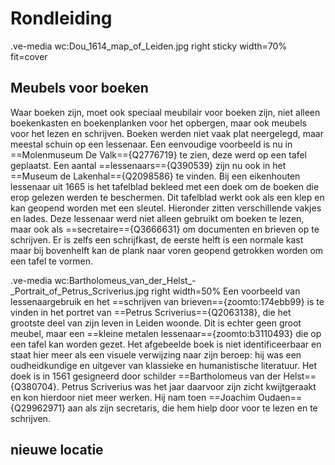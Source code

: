 # Rondleiding

.ve-media wc:Dou_1614_map_of_Leiden.jpg right sticky width=70% fit=cover

## Meubels voor boeken

Waar boeken zijn, moet ook speciaal meubilair voor boeken zijn, niet alleen boekenkasten en boekenplanken voor het opbergen, maar ook meubels voor het lezen en schrijven. Boeken werden niet vaak plat neergelegd, maar meestal schuin op een lessenaar. Een eenvoudige voorbeeld is nu in ==Molenmuseum De Valk=={Q2776719} te zien, deze werd op een tafel geplaatst. Een aantal ==lessenaars=={Q390539} zijn nu ook in het ==Museum de Lakenhal=={Q2098586} te vinden. Bij een eikenhouten lessenaar uit 1665 is het tafelblad bekleed met een doek om de boeken die erop gelezen werden te beschermen. Dit tafelblad werkt ook als een klep en kan geopend worden met een sleutel. Hieronder zitten verschillende vakjes en lades. Deze lessenaar werd niet alleen gebruikt om boeken te lezen, maar ook als ==secretaire=={Q3666631} om documenten en brieven op te schrijven. Er is zelfs een schrijfkast, de eerste helft is een normale kast maar bij bovenhelft kan de plank naar voren geopend getrokken worden om een tafel te vormen.

.ve-media wc:Bartholomeus_van_der_Helst_-_Portrait_of_Petrus_Scriverius.jpg right width=50%
Een voorbeeld van lessenaargebruik en het ==schrijven van brieven=={zoomto:174ebb99} is te vinden in het portret van ==Petrus Scriverius=={Q2063138}, die het grootste deel van zijn leven in Leiden woonde. Dit is echter geen groot meubel, maar een ==kleine metalen lessenaar=={zoomto:b3110493} die op een tafel kan worden gezet. Het afgebeelde boek is niet identificeerbaar en staat hier meer als een visuele verwijzing naar zijn beroep: hij was een oudheidkundige en uitgever van klassieke en humanistische literatuur. Het doek is in 1561 gesigneerd door schilder ==Bartholomeus van der Helst=={Q380704}. Petrus Scriverius was het jaar daarvoor zijn zicht kwijtgeraakt en kon hierdoor niet meer werken. Hij nam toen ==Joachim Oudaen=={Q29962971} aan als zijn secretaris, die hem hielp door voor te lezen en te schrijven.

## nieuwe locatie




